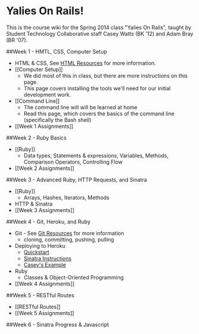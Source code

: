 # Yalies On Rails!
This is the course wiki for the Spring 2014 class "Yalies On Rails", taught by Student Technology Collaborative staff Casey Watts (BK '12) and Adam Bray (BR '07).

##Week 1 - HMTL, CSS, Computer Setup
- HTML & CSS, See [HTML Resources](Resources#html--css) for more information.
- [[Computer Setup]]
  - We did most of this in class, but there are more instructions on this page.
  - This page covers installing the tools we'll need for our initial development work.
- [[Command Line]]
  - The command line will will be learned at home
  - Read this page, which covers the basics of the command line (specifically the Bash shell)
- [[Week 1 Assignments]]

##Week 2 - Ruby Basics
- [[Ruby]]
  - Data types, Statements & expressions, Variables, Methods, Comparison Operators, Controlling Flow
- [[Week 2 Assignments]]

##Week 3 - Advanced Ruby, HTTP Requests, and Sinatra
- [[Ruby]]
  - Arrays, Hashes, Iterators, Methods
- HTTP & Sinatra
- [[Week 3 Assignments]]

##Week 4 - Git, Heroku, and Ruby
- Git - See [Git Resources](Resources#wiki-git) for more information
  - cloning, committing, pushing, pulling
- Deploying to Heroku
  - [Quickstart](https://devcenter.heroku.com/articles/quickstart)
  - [Sinatra Instructions](https://devcenter.heroku.com/articles/rack#sinatra)
  - [Casey's Example](https://github.com/caseywatts/sinatra_demo)
- Ruby
  - Classes & Object-Oriented Programming
- [[Week 4 Assignments]]

##Week 5 - RESTful Routes
- [[RESTful Routes]]
- [[Week 5 Assignments]]

##Week 6 - Sinatra Progress & Javascript 